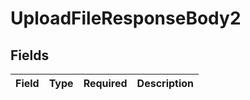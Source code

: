 # UploadFileResponseBody2


## Fields

| Field       | Type        | Required    | Description |
| ----------- | ----------- | ----------- | ----------- |
